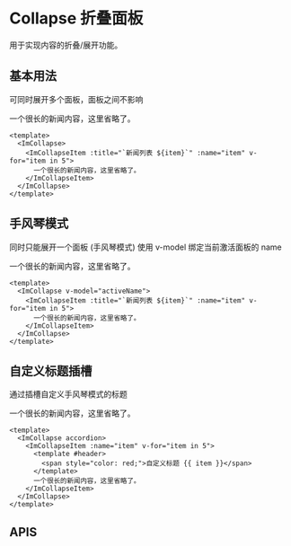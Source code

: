 # Collapse 折叠面板

用于实现内容的折叠/展开功能。

<script setup lang="ts">
import { ref } from 'vue';
const activeName = ref('1');
</script>

## 基本用法

可同时展开多个面板，面板之间不影响

<ImCollapse>
  <ImCollapseItem :title="`新闻列表 ${item}`" :name="item" v-for="item in 5">
    一个很长的新闻内容，这里省略了。
  </ImCollapseItem>
</ImCollapse>

```vue
<template>
  <ImCollapse>
    <ImCollapseItem :title="`新闻列表 ${item}`" :name="item" v-for="item in 5">
      一个很长的新闻内容，这里省略了。
    </ImCollapseItem>
  </ImCollapse>
</template>
```

## 手风琴模式

同时只能展开一个面板 (手风琴模式)
使用 v-model 绑定当前激活面板的 name

<ImCollapse v-model="activeName">
  <ImCollapseItem :title="`新闻列表 ${item}`" :name="item" v-for="item in 5">
    一个很长的新闻内容，这里省略了。
  </ImCollapseItem>
</ImCollapse>

```vue
<template>
  <ImCollapse v-model="activeName">
    <ImCollapseItem :title="`新闻列表 ${item}`" :name="item" v-for="item in 5">
      一个很长的新闻内容，这里省略了。
    </ImCollapseItem>
  </ImCollapse>
</template>
```

## 自定义标题插槽

通过插槽自定义手风琴模式的标题

<ImCollapse accordion>
  <ImCollapseItem :name="item" v-for="item in 5">
    <template #header>
      <span style="color: red;">自定义标题 {{item}}</span>
    </template>
    一个很长的新闻内容，这里省略了。
  </ImCollapseItem>
</ImCollapse>

```vue
<template>
  <ImCollapse accordion>
    <ImCollapseItem :name="item" v-for="item in 5">
      <template #header>
        <span style="color: red;">自定义标题 {{ item }}</span>
      </template>
      一个很长的新闻内容，这里省略了。
    </ImCollapseItem>
  </ImCollapse>
</template>
```

## APIS
